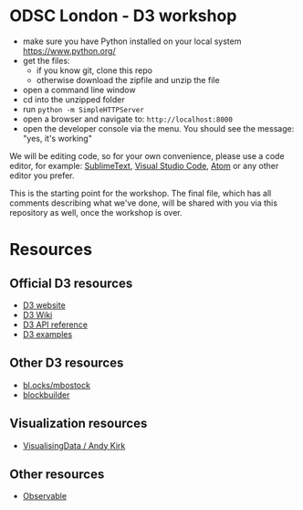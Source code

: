 # ODSC London - D3 workshop

- make sure you have Python installed on your local system https://www.python.org/
- get the files:
  - if you know git, clone this repo
  - otherwise download the zipfile and unzip the file
- open a command line window
- cd into the unzipped folder
- run `python -m SimpleHTTPServer`
- open a browser and navigate to: `http://localhost:8000`
- open the developer console via the menu. You should see the message: "yes, it's working"

We will be editing code, so for your own convenience, please use a code editor, for example: [SublimeText](https://www.sublimetext.com/), [Visual Studio Code](https://code.visualstudio.com/), [Atom](https://atom.io/) or any other editor you prefer.

This is the starting point for the workshop. The final file, which has all comments describing what we've done, will be shared with you via this repository as well, once the workshop is over.

# Resources
## Official D3 resources
* [D3 website](https://d3js.org/)
* [D3 Wiki](https://github.com/d3/d3/wiki)
* [D3 API reference](https://github.com/d3/d3/blob/master/API.md)
* [D3 examples](https://github.com/d3/d3/wiki/Gallery)
## Other D3 resources
* [bl.ocks/mbostock](https://bl.ocks.org/mbostock/)
* [blockbuilder](http://blockbuilder.org/)
## Visualization resources
* [VisualisingData / Andy Kirk](http://www.visualisingdata.com/resources/)
## Other resources
* [Observable](https://beta.observablehq.com/)
